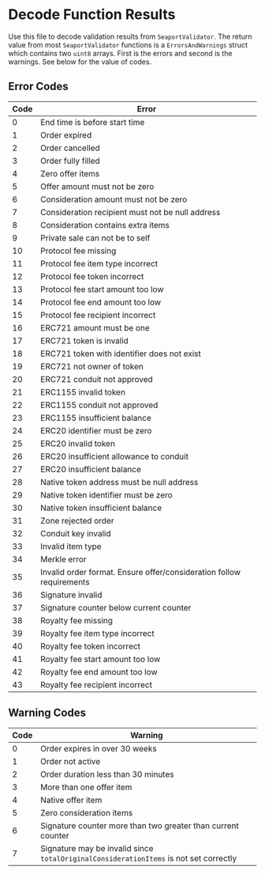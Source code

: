 # Decode Function Results
Use this file to decode validation results from `SeaportValidator`. The return value from most `SeaportValidator` functions is a `ErrorsAndWarnings` struct which contains two `uint8` arrays. First is the errors and second is the warnings. See below for the value of codes.

## Error Codes
| Code | Error |
| - | ----------- |
| 0 | End time is before start time |
| 1 | Order expired |
| 2 | Order cancelled |
| 3 | Order fully filled |
| 4 | Zero offer items |
| 5 | Offer amount must not be zero |
| 6 | Consideration amount must not be zero |
| 7 | Consideration recipient must not be null address |
| 8 | Consideration contains extra items |
| 9 | Private sale can not be to self |
| 10 | Protocol fee missing |
| 11 | Protocol fee item type incorrect |
| 12 | Protocol fee token incorrect |
| 13 | Protocol fee start amount too low |
| 14 | Protocol fee end amount too low |
| 15 | Protocol fee recipient incorrect |
| 16 | ERC721 amount must be one |
| 17 | ERC721 token is invalid |
| 18 | ERC721 token with identifier does not exist |
| 19 | ERC721 not owner of token |
| 20 | ERC721 conduit not approved |
| 21 | ERC1155 invalid token |
| 22 | ERC1155 conduit not approved |
| 23 | ERC1155 insufficient balance |
| 24 | ERC20 identifier must be zero |
| 25 | ERC20 invalid token |
| 26 | ERC20 insufficient allowance to conduit |
| 27 | ERC20 insufficient balance |
| 28 | Native token address must be null address |
| 29 | Native token identifier must be zero |
| 30 | Native token insufficient balance |
| 31 | Zone rejected order |
| 32 | Conduit key invalid |
| 33 | Invalid item type |
| 34 | Merkle error |
| 35 | Invalid order format. Ensure offer/consideration follow requirements |
| 36 | Signature invalid |
| 37 | Signature counter below current counter |
| 38 | Royalty fee missing |
| 39 | Royalty fee item type incorrect |
| 40 | Royalty fee token incorrect |
| 41 | Royalty fee start amount too low |
| 42 | Royalty fee end amount too low |
| 43 | Royalty fee recipient incorrect |

## Warning Codes
| Code | Warning |
| - | ----------- |
| 0 | Order expires in over 30 weeks |
| 1 | Order not active |
| 2 | Order duration less than 30 minutes |
| 3 | More than one offer item |
| 4 | Native offer item |
| 5 | Zero consideration items |
| 6 | Signature counter more than two greater than current counter |
| 7 | Signature may be invalid since `totalOriginalConsiderationItems` is not set correctly |